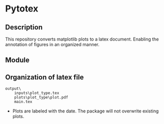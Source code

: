 # Pytotex

## Description 

This repository converts matplotlib plots to a latex document. Enabling the annotation of figures in an organized manner.

## Module


## Organization of latex file 

```
output\
    inputs\plot_type.tex
    plots\plot_type\plot.pdf
    main.tex 
```
- Plots are labeled with the date. The package will not overwrite existing plots.



